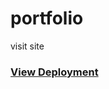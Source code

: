 # portfolio
visit site
<h3><a href="https://sai8151.github.io/portfolio/">View Deployment</a></h3>

